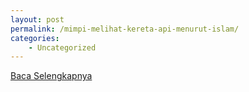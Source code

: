 ```yaml
---
layout: post
permalink: /mimpi-melihat-kereta-api-menurut-islam/
categories:
    - Uncategorized
---
```


[Baca Selengkapnya](/03)